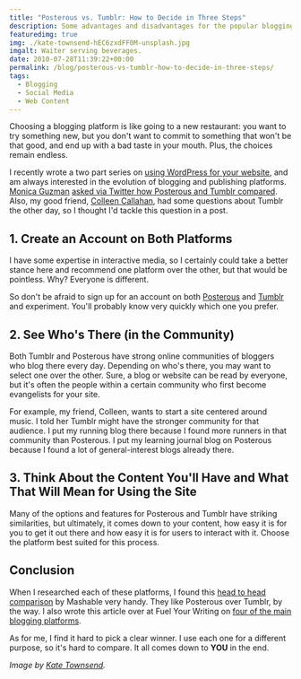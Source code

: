 ```yaml
---
title: "Posterous vs. Tumblr: How to Decide in Three Steps"
description: Some advantages and disadvantages for the popular blogging services.
featuredimg: true
img: ./kate-townsend-hEC6zxdFF0M-unsplash.jpg
imgalt: Waiter serving beverages.
date: 2010-07-28T11:39:22+00:00
permalink: /blog/posterous-vs-tumblr-how-to-decide-in-three-steps/
tags:
  - Blogging
  - Social Media
  - Web Content
---
```


Choosing a blogging platform is like going to a new restaurant: you want to try something new, but you don't want to commit to something that won't be that good, and end up with a bad taste in your mouth. Plus, the choices remain endless.

I recently wrote a two part series on [using WordPress for your website](/blog/to-use-wordpress-or-to-not-use-wordpress/), and am always interested in the evolution of blogging and publishing platforms. [Monica Guzman](http://www.moniguzman.com/) [asked via Twitter how Posterous and Tumblr compared](http://twitter.com/moniguzman/status/18936712759). Also, my good friend, [Colleen Callahan](http://www.collcallahan.com/), had some questions about Tumblr the other day, so I thought I'd tackle this question in a post.

## 1. Create an Account on Both Platforms

I have some expertise in interactive media, so I certainly could take a better stance here and recommend one platform over the other, but that would be pointless. Why? Everyone is different.

So don't be afraid to sign up for an account on both [Posterous](http://posterous.com/) and [Tumblr](http://tumblr.com/) and experiment. You'll probably know very quickly which one you prefer.

## 2. See Who's There (in the Community)

Both Tumblr and Posterous have strong online communities of bloggers who blog there every day. Depending on who's there, you may want to select one over the other. Sure, a blog or website can be read by everyone, but it's often the people within a certain community who first become evangelists for your site.

For example, my friend, Colleen, wants to start a site centered around music. I told her Tumblr might have the stronger community for that audience. I put my running blog there because I found more runners in that community than Posterous. I put my learning journal blog on Posterous because I found a lot of general-interest blogs already there.

## 3. Think About the Content You'll Have and What That Will Mean for Using the Site

Many of the options and features for Posterous and Tumblr have striking similarities, but ultimately, it comes down to your content, how easy it is for you to get it out there and how easy it is for users to interact with it. Choose the platform best suited for this process.

## Conclusion

When I researched each of these platforms, I found this [head to head comparison](http://mashable.com/2009/06/29/posterous-vs-tumblr/) by Mashable very handy. They like Posterous over Tumblr, by the way. I also wrote this article over at Fuel Your Writing on [four of the main blogging platforms](http://www.fuelyourwriting.com/the-pros-and-cons-of-four-major-blogging-platforms-for-writers/).

As for me, I find it hard to pick a clear winner. I use each one for a different purpose, so it's hard to compare. It all comes down to **YOU** in the end.

_Image by [Kate Townsend](https://unsplash.com/photos/hEC6zxdFF0M)._
